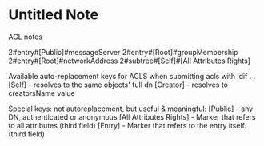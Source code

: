 # Untitled Note

ACL notes

2#entry#\[Public\]#messageServer
2#entry#\[Root\]#groupMembership
2#entry#\[Root\]#networkAddress
2#subtree#\[Self\]#\[All Attributes Rights\]

Available auto-replacement keys for ACLS when submitting acls with ldif . .
\[Self\] - resolves to the same objects' full dn
\[Creator\] - resolves to creatorsName value

Special keys: not autoreplacement, but useful & meaningful:
\[Public\] - any DN, authenticated or anonymous
\[All Attributes Rights\] - Marker that refers to all attributes (third field)
\[Entry\] - Marker that refers to the entry itself. (third field)
